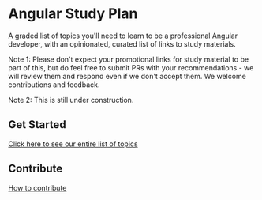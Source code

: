 # Angular Study Plan

A graded list of topics you'll need to learn to be a professional Angular developer, with an opinionated, curated list of links to study materials.

Note 1: Please don't expect your promotional links for study material to be part of this, but do feel free to submit PRs with your recommendations - we will review them and respond even if we don't accept them. We welcome contributions and feedback.

Note 2: This is still under construction.

## Get Started

[Click here to see our entire list of topics](./topics.md)

## Contribute

[How to contribute](./contributing/how-to-contribute.md)

